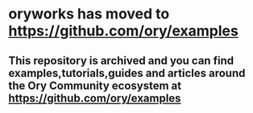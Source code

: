 # oryworks has moved to https://github.com/ory/examples

## This repository is archived and you can find examples,tutorials,guides and articles around the Ory Community ecosystem at https://github.com/ory/examples
